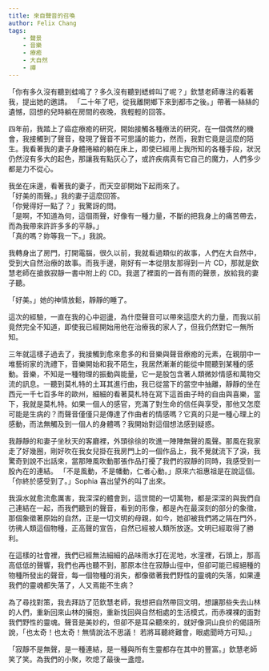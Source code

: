```yaml
---
title: 來自聲音的召喚
author: Felix Chang
tags:
    - 聲景
    - 音樂
    - 療癒
    - 大自然
    - 禪
---
```


「你有多久沒有聽到蛙鳴了？多久沒有聽到蟋蟀叫了呢？」欽慧老師專注的看著我，提出她的邀請。
「二十年了吧，從我離開鄉下來到都市之後。」帶著一絲絲的遺憾，回想的兒時躺在房間的夜晚，我輕輕的回答。

四年前，我踏上了癌症療癒的研究，開始接觸各種療法的研究，在一個偶然的機會，我接觸到了聲音，發現了聲音不可思議的能力，然而，我對它竟是這麼的陌生。我看著我的妻子身體捲縮的躺在床上，即使已經用上我所知的各種手段，狀況仍然沒有多大的起色，那讓我有點灰心了，或許疾病真有它自己的魔力，人們多少都是力不從心。

我坐在床邊，看著我的妻子，而天空卻開始下起雨來了。<br />
「好美的雨聲。」我的妻子這麼回答。<br />
「你覺得好一點了？」我驚訝的問。<br />
「是啊，不知道為何，這個雨聲，好像有一種力量，不斷的把我身上的痛苦帶去，而為我帶來許許多多的平靜。」<br />
「真的嗎？妳等我一下。」我說。

我轉身出了房門，打開電腦，很久以前，我就看過類似的故事，人們在大自然中，受到大自然治療的故事。而我手邊，剛好有一本從朋友那得到一片 CD，那就是欽慧老師在搶救寂靜一書中附上的 CD。我選了裡面的一首有雨的聲景，放給我的妻子聽。

「好美。」她的神情放鬆，靜靜的睡了。

這次的經驗，一直在我的心中迴盪，為什麼聲音可以帶來這麼大的力量，而我以前竟然完全不知道，即使我已經開始用他在治療我的家人了，但我仍然對它一無所知。

三年就這樣子過去了，我接觸到愈來愈多的和音樂與聲音療癒的元素，在親朋中一堆藝術家的洗禮下，音樂開始和我不陌生，我居然漸漸的能從中間聽到某種的感動。音樂，不知是一種物理的振動與能量，它一是股包含著人類微妙情感和萬物交流的訊息。一聽到莫札特的土耳其進行曲，我已從當下的當空中抽離，靜靜的坐在西元一千七百多年的歐州，細細的看著莫札特在寫下這首曲子時的自由與喜樂，當下，我就是莫札特。如果一個人的感官，充滿了對生命的信任與享受，那他又怎麼可能是生病的？而聲音僅僅只是傳達了作曲者的情感嗎？它真的只是一種心理上的感動，而法無觸及到一個人的身體嗎？我開始對這個想法感到疑惑。

我靜靜的和妻子坐秋天的客廳裡，外頭徐徐的吹進一陣陣無聲的風聲。那風在我家走了好幾圈，剛好吹在我女兒掛在我房門上的一個作品上，我不覺就流下了淚，我驚奇到說不出話來，當那陣風吹動那張作品打擾了我們的寂靜的同時，我感受到一股內在的連結。
「不是風動，不是幡動，仁者心動。」原來六祖惠祖是在說這個。
「你終於感受到了。」Sophia 喜出望外的叫了出來。

我淚水就愈流愈厲害，我深深的體會到，這世間的一切萬物，都是深深的與我們自己連結在一起，而我們聽到的聲音，看到的形像，都是內在最深刻的部分的象徵，那個象徵著原始的自然，正是一切文明的母親，如今，她卻被我們將之隔在門外，彷彿人類這個物種，正高聲的宣告，自然已經被人類所放逐。文明已經取得了勝利。

在這樣的社會裡，我們已經無法細細的品味雨水打在泥地，水漥裡，石頭上，那高高低低的聲響，我們也再也聽不到，那原本住在寂靜山徑中，但卻可能已經絕種的物種所發出的聲音，每一個物種的消失，都像徵著我們野性的靈魂的失落，如果連我們的靈魂都失落了，人又焉能不生病？

為了尋找對策，我去拜訪了范欽慧老師，我想把自然帶回文明，想讓那些失去山林的人們，重新回來山林的擁抱，重新找回與自然相處的生活模式，而赤裸裸的面對我們野性的靈魂。聲音是美妙的，但卻不是耳朵聽來的，就好像洞山良价的偈語所說，「也太奇！也太奇！無情說法不思議！ 若將耳聽終難會，眼處聞時方可知。」

「寂靜不是無聲，是一種連結，是一種與所有生靈都存在其中的豐富。」欽慧老師笑了笑。為我們的小聚，吹熄了最後一盞燈。
